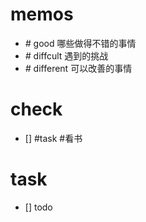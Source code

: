 # memos
* *#* good 哪些做得不错的事情
* *#* diffcult 遇到的挑战
* *#* different 可以改善的事情
# check
- [] #task #看书
# task
- [] todo